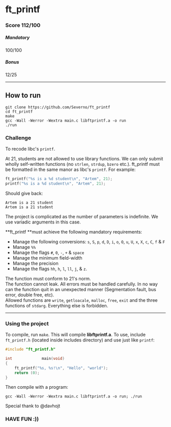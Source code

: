 # ft_printf
### Score 112/100
##### Mandatory
100/100
##### Bonus
12/25
***
## How to run
```console
git clone https://github.com/Severno/ft_printf
cd ft_printf
make
gcc -Wall -Werror -Wextra main.c libftprintf.a -o run
./run
```

### Challenge
To recode libc's `printf`.  
  
At 21, students are not allowed to use library functions. We can only submit wholly self-written functions (no `strlen`, `strdup`, `bzero` etc.).
ft_printf must be formatted in the same manor as libc's `printf`. For example:
```c
ft_printf("%s is a %d student\n", "Artem", 21);
printf("%s is a %d student\n", "Artem", 21);
```
Should give back:
```console
Artem is a 21 student
Artem is a 21 student
```
  
The project is complicated as the number of parameters is indefinite. We use variadic arguments in this case.  
  
**ft_printf **must achieve the following mandatory requirements:  
  
* Manage the following conversions: `s`, `S`, `p`, `d`, `D`, `i`, `o`, `O`, `u`, `U`, `x`, `X`, `c`, `C`, `f` & `F`
* Manage `%%`
* Manage the flags `#`, `0`, `-`, `+` & `space`
* Manage the minimum field-width
* Manage the precision
* Manage the flags `hh`, `h`, `l`, `ll`, `j`, & `z`.
  
The function must conform to 21's norm.  
The function cannot leak. All errors must be handled carefully. In no way can the function quit in an unexpected manner (Segmentation fault, bus error, double free, etc).  
Allowed functions are `write`, `getloacale`, `malloc`, `free`, `exit` and the three functions of `stdarg`. Everything else is forbidden.
***
### Using the project
To compile, run `make`. This will compile **libftprintf.a**. To use, include `ft_printf.h` (located inside includes directory) and use just like `printf`:
```c
#include "ft_printf.h"

int				main(void)
{
	ft_printf("%s, %s!\n", "Hello", "world");
	return (0);
}
```
Then compile with a program:
```console
gcc -Wall -Werror -Wextra main.c libftprintf.a -o run; ./run
```
Special thank to @davhojt


### HAVE FUN :))
